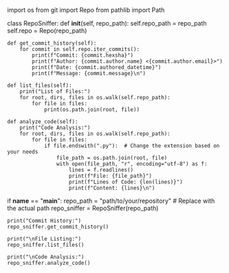 import os
from git import Repo
from pathlib import Path

class RepoSniffer:
    def __init__(self, repo_path):
        self.repo_path = repo_path
        self.repo = Repo(repo_path)

    def get_commit_history(self):
        for commit in self.repo.iter_commits():
            print(f"Commit: {commit.hexsha}")
            print(f"Author: {commit.author.name} <{commit.author.email}>")
            print(f"Date: {commit.authored_datetime}")
            print(f"Message: {commit.message}\n")

    def list_files(self):
        print("List of Files:")
        for root, dirs, files in os.walk(self.repo_path):
            for file in files:
                print(os.path.join(root, file))

    def analyze_code(self):
        print("Code Analysis:")
        for root, dirs, files in os.walk(self.repo_path):
            for file in files:
                if file.endswith(".py"):  # Change the extension based on your needs
                    file_path = os.path.join(root, file)
                    with open(file_path, "r", encoding="utf-8") as f:
                        lines = f.readlines()
                        print(f"File: {file_path}")
                        print(f"Lines of Code: {len(lines)}")
                        print(f"Content: {lines}\n")

if __name__ == "__main__":
    repo_path = "path/to/your/repository"  # Replace with the actual path
    repo_sniffer = RepoSniffer(repo_path)

    print("Commit History:")
    repo_sniffer.get_commit_history()

    print("\nFile Listing:")
    repo_sniffer.list_files()

    print("\nCode Analysis:")
    repo_sniffer.analyze_code()
